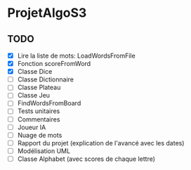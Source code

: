 # ProjetAlgoS3

## TODO

- [x] Lire la liste de mots: LoadWordsFromFile
- [x] Fonction scoreFromWord
- [x] Classe Dice
- [ ] Classe Dictionnaire
- [ ] Classe Plateau
- [ ] Classe Jeu
- [ ] FindWordsFromBoard
- [ ] Tests unitaires
- [ ] Commentaires
- [ ] Joueur IA
- [ ] Nuage de mots
- [ ] Rapport du projet (explication de l'avancé avec les dates)
- [ ] Modélisation UML
- [ ] Classe Alphabet (avec scores de chaque lettre)